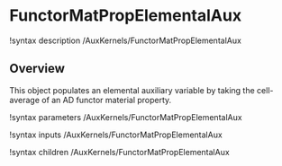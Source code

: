 # FunctorMatPropElementalAux

!syntax description /AuxKernels/FunctorMatPropElementalAux

## Overview

This object populates an elemental auxiliary variable by taking the cell-average
of an AD functor material property.

!syntax parameters /AuxKernels/FunctorMatPropElementalAux

!syntax inputs /AuxKernels/FunctorMatPropElementalAux

!syntax children /AuxKernels/FunctorMatPropElementalAux
